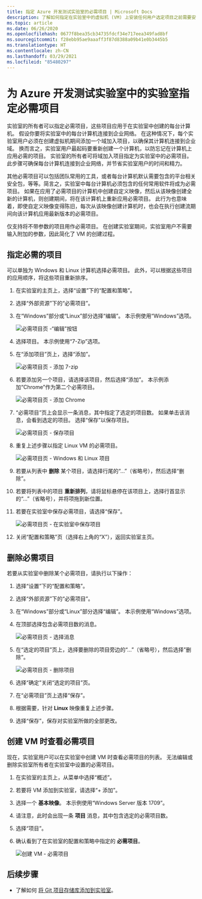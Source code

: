 ```yaml
---
title: 指定 Azure 开发测试实验室的必需项目 | Microsoft Docs
description: 了解如何指定在实验室中的虚拟机 (VM) 上安装任何用户选定项目之前需要安装的必需项目。
ms.topic: article
ms.date: 06/26/2020
ms.openlocfilehash: 0677f8bea35cb34735fdcf34e717eea349fad8bf
ms.sourcegitcommit: f28ebb95ae9aaaff3f87d8388a09b41e0b3445b5
ms.translationtype: HT
ms.contentlocale: zh-CN
ms.lasthandoff: 03/29/2021
ms.locfileid: "85480297"
---
```

# <a name="specify-mandatory-artifacts-for-your-lab-in-azure-devtest-labs"></a>为 Azure 开发测试实验室中的实验室指定必需项目
实验室的所有者可以指定必需项目，这些项目应用于在实验室中创建的每台计算机。 假设你要将实验室中的每台计算机连接到企业网络。 在这种情况下，每个实验室用户必须在创建虚拟机期间添加一个域加入项目，以确保其计算机连接到企业域。 换而言之，实验室用户最起码要重新创建一个计算机，以防忘记在计算机上应用必需的项目。 实验室的所有者可将域加入项目指定为实验室中的必需项目。 此步骤可确保每台计算机连接到企业网络，并节省实验室用户的时间和精力。
 
其他必需项目可以包括团队常用的工具，或者每台计算机默认需要包含的平台相关安全包，等等。简言之，实验室中每台计算机必须包含的任何常用软件将成为必需项目。 如果在应用了必需项目的计算机中创建自定义映像，然后从该映像创建全新的计算机，则创建期间，将在该计算机上重新应用必需项目。 此行为也意味着，即使自定义映像变得陈旧，每次从该映像创建计算机时，也会在执行创建流期间向该计算机应用最新版本的必需项目。 
 
仅支持将不带参数的项目用作必需项目。 在创建实验室期间，实验室用户不需要输入附加的参数，因此简化了 VM 的创建过程。 

## <a name="specify-mandatory-artifacts"></a>指定必需的项目
可以单独为 Windows 和 Linux 计算机选择必需项目。 此外，可以根据这些项目的应用顺序，将这些项目重新排序。 

1. 在实验室的主页上，选择“设置”下的“配置和策略”。 
3. 选择“外部资源”下的“必需项目”。 
4. 在“Windows”部分或“Linux”部分选择“编辑”。 本示例使用“Windows”选项。 

    ![必需项目页 -“编辑”按钮](media/devtest-lab-mandatory-artifacts/mandatory-artifacts-edit-button.png)
4. 选择项目。 本示例使用“7-Zip”选项。 
5. 在“添加项目”页上，选择“添加”。 

    ![必需项目页 - 添加 7-zip](media/devtest-lab-mandatory-artifacts/add-seven-zip.png)
6. 若要添加另一个项目，请选择该项目，然后选择“添加”。 本示例添加“Chrome”作为第二个必需项目。

    ![必需项目页 - 添加 Chrome](media/devtest-lab-mandatory-artifacts/add-chrome.png)
7. “必需项目”页上会显示一条消息，其中指定了选定的项目数。 如果单击该消息，会看到选定的项目。 选择“保存”以保存项目。 

    ![必需项目页 - 保存项目](media/devtest-lab-mandatory-artifacts/save-artifacts.png)
8. 重复上述步骤以指定 Linux VM 的必需项目。 
    
    ![必需项目页 - Windows 和 Linux 项目](media/devtest-lab-mandatory-artifacts/windows-linux-artifacts.png)
9. 若要从列表中 **删除** 某个项目，请选择行尾的“...”（省略号），然后选择“删除”。 
10. 若要将列表中的项目 **重新排列**，请将鼠标悬停在该项目上，选择行首显示的“...”（省略号），并将项拖到新位置。 
11. 若要在实验室中保存必需项目，请选择“保存”。 

    ![必需项目页 - 在实验室中保存项目](media/devtest-lab-mandatory-artifacts/save-to-lab.png)
12. 关闭“配置和策略”页（选择右上角的“X”），返回实验室主页。  

## <a name="delete-a-mandatory-artifact"></a>删除必需项目
若要从实验室中删除某个必需项目，请执行以下操作： 

1. 选择“设置”下的“配置和策略”。 
2. 选择“外部资源”下的“必需项目”。 
3. 在“Windows”部分或“Linux”部分选择“编辑”。 本示例使用“Windows”选项。 
4. 在顶部选择包含必需项目数的消息。 

    ![必需项目页 - 选择消息](media/devtest-lab-mandatory-artifacts/select-message-artifacts.png)
5. 在“选定的项目”页上，选择要删除的项目旁边的“...”（省略号），然后选择”删除”。 
    
    ![必需项目页 - 删除项目](media/devtest-lab-mandatory-artifacts/remove-artifact.png)
6. 选择“确定”关闭“选定的项目”页。 
7. 在“必需项目”页上选择“保存”。
8. 根据需要，针对 **Linux** 映像重复上述步骤。 
9. 选择“保存”，保存对实验室所做的全部更改。 

## <a name="view-mandatory-artifacts-when-creating-a-vm"></a>创建 VM 时查看必需项目
现在，实验室用户可以在实验室中创建 VM 时查看必需项目的列表。 无法编辑或删除实验室所有者在实验室中设置的必需项目。

1. 在实验室的主页上，从菜单中选择“概述”。
2. 若要将 VM 添加到实验室，请选择“+ 添加”。 
3. 选择一个 **基本映像**。 本示例使用“Windows Server 版本 1709”。
4. 请注意，此时会出现一条 **项目** 消息，其中包含选定的必需项目数。 
5. 选择“项目”。 
6. 确认看到了在实验室的配置和策略中指定的 **必需项目**。 

    ![创建 VM - 必需项目](media/devtest-lab-mandatory-artifacts/create-vm-artifacts.png)

## <a name="next-steps"></a>后续步骤
* 了解如何 [将 Git 项目存储库添加到实验室](devtest-lab-add-artifact-repo.md)。


